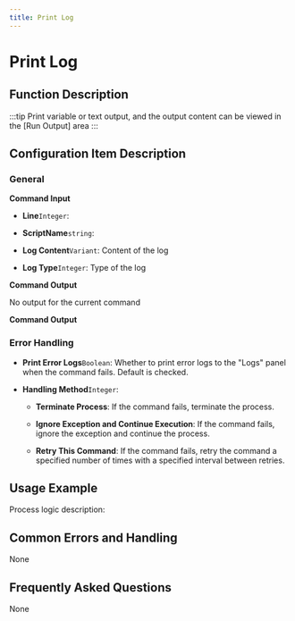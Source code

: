 ```yaml
---
title: Print Log
---
```


# Print Log

## Function Description

:::tip 
Print variable or text output, and the output content can be viewed in the [Run Output] area
:::

## Configuration Item Description

### General

**Command Input**

- **Line**`Integer`: 

- **ScriptName**`string`: 

- **Log Content**`Variant`: Content of the log

- **Log Type**`Integer`: Type of the log


**Command Output**

No output for the current command


**Command Output**

### Error Handling

- **Print Error Logs**`Boolean`: Whether to print error logs to the "Logs" panel when the command fails. Default is checked. 

- **Handling Method**`Integer`:

    - **Terminate Process**: If the command fails, terminate the process.

    - **Ignore Exception and Continue Execution**: If the command fails, ignore the exception and continue the process.

    - **Retry This Command**: If the command fails, retry the command a specified number of times with a specified interval between retries.

## Usage Example

Process logic description:

## Common Errors and Handling

None

## Frequently Asked Questions

None

